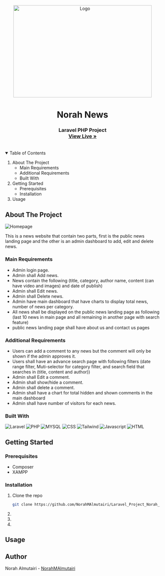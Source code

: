 <br />
<p align="center">
  <a href="https://github.com/NorahMAlmutairi/Laravel_Project_Norah_News/blob/main/norah_news/public/images/logo.png">
    <img src="https://github.com/NorahMAlmutairi/Laravel_Project_Norah_News/blob/main/norah_news/public/images/logo.png" alt="Logo" width="450" height="300">
  </a>

  <h1 align="center">Norah News</h1>

  <h3 align="center">
Laravel PHP Project
  <br />
    <a href="https://github.com/othneildrew/Best-README-Template"><strong>View Live »</strong></a>
    <br />
    <br />
  </h3>
</p>


<details open="open" >
  <summary>Table of Contents</summary>
  <ol>
    <li>
      About The Project
      <ul>
         <li>Main Requirements</li>
         <li>Additional Requirements</li>
        <li>Built With</li>
      </ul>
    </li>
    <li>
      Getting Started
      <ul>
        <li>Prerequisites</li>
        <li>Installation</li>
      </ul>
    </li>
    <li>Usage</li>
  </ol>
</details>


## About The Project

![Homepage](https://raw.githubusercontent.com/NorahMAlmutairi/Laravel_Project_Norah_News/main/Images/HomePage.png)

This is a news website that contain two parts,
first is the public news landing page and the other is an admin dashboard to
add, edit and delete news. 

### Main Requirements
* Admin login page.
* Admin shall Add news.
* News contain the following (title, category, author name, content (can
have video and images) and date of publish)
* Admin shall Edit news.
* Admin shall Delete news.
* Admin have main dashboard that have charts to display total news,
number of news per category.
* All news shall be displayed on the public news landing page as following
(last 10 news in main page and all remaining in another page with search
feature)
* public news landing page shall have about us and contact us pages

### Additional Requirements
* Users can add a comment to any news but the comment will only be
shown if the admin approves it.
* Users shall have an advance search page with following filters (date
range filter, Muti-selector for category filter, and search field that
searches in (title, content and author))
* Admin shall Edit a comment.
* Admin shall show/hide a comment.
* Admin shall delete a comment.
* Admin shall have a chart for total hidden and shown comments in the
main dashboard
* Admin shall have number of visitors for each news.


### Built With

![Laravel](https://img.shields.io/badge/Laravel-FF2D20?style=for-the-badge&logo=laravel&logoColor=white)
![PHP](https://img.shields.io/badge/PHP-777BB4?style=for-the-badge&logo=php&logoColor=white)
![MYSQL](https://img.shields.io/badge/MySQL-00000F?style=for-the-badge&logo=mysql&logoColor=white)
![CSS](https://img.shields.io/badge/CSS-239120?&style=for-the-badge&logo=css3&logoColor=white)
![Tailwind](https://img.shields.io/badge/Tailwind_CSS-38B2AC?style=for-the-badge&logo=tailwind-css&logoColor=white)
![Javascript](https://img.shields.io/badge/JavaScript-F7DF1E?style=for-the-badge&logo=javascript&logoColor=black)
![HTML](https://img.shields.io/badge/HTML-239120?style=for-the-badge&logo=html5&logoColor=white)




<!-- GETTING STARTED -->
## Getting Started

### Prerequisites
* Composer
* XAMPP

### Installation

1. Clone the repo
   ```sh
   git clone https://github.com/NorahMAlmutairi/Laravel_Project_Norah_News.git
   ```
2.
3. 
4. 



## Usage




## Author

Norah Almutairi - [NorahMAlmutairi](https://github.com/NorahMAlmutairi) 





